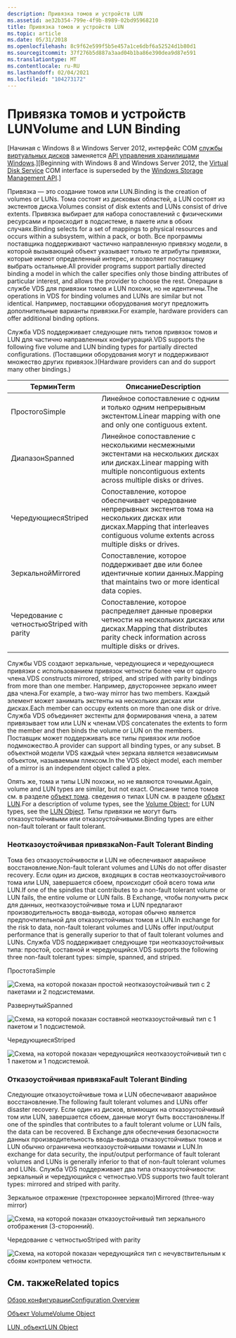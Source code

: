 ```yaml
---
description: Привязка томов и устройств LUN
ms.assetid: ae32b354-799e-4f9b-8989-02bd95968210
title: Привязка томов и устройств LUN
ms.topic: article
ms.date: 05/31/2018
ms.openlocfilehash: 8c9f62e599f5b5e457a1ce6dbf6a52524d1b80d1
ms.sourcegitcommit: 37f276b5d887a3aad04b1ba86e390dea9d87e591
ms.translationtype: MT
ms.contentlocale: ru-RU
ms.lasthandoff: 02/04/2021
ms.locfileid: "104273172"
---
```

# <a name="volume-and-lun-binding"></a><span data-ttu-id="defea-103">Привязка томов и устройств LUN</span><span class="sxs-lookup"><span data-stu-id="defea-103">Volume and LUN Binding</span></span>

<span data-ttu-id="defea-104">\[Начиная с Windows 8 и Windows Server 2012, интерфейс COM [службы виртуальных дисков](virtual-disk-service-portal.md) заменяется [API управления хранилищами Windows](/previous-versions/windows/desktop/stormgmt/windows-storage-management-api-portal).\]</span><span class="sxs-lookup"><span data-stu-id="defea-104">\[Beginning with Windows 8 and Windows Server 2012, the [Virtual Disk Service](virtual-disk-service-portal.md) COM interface is superseded by the [Windows Storage Management API](/previous-versions/windows/desktop/stormgmt/windows-storage-management-api-portal).\]</span></span>

<span data-ttu-id="defea-105">Привязка — это создание томов или LUN.</span><span class="sxs-lookup"><span data-stu-id="defea-105">Binding is the creation of volumes or LUNs.</span></span> <span data-ttu-id="defea-106">Тома состоят из дисковых областей, а LUN состоят из экстентов диска.</span><span class="sxs-lookup"><span data-stu-id="defea-106">Volumes consist of disk extents and LUNs consist of drive extents.</span></span> <span data-ttu-id="defea-107">Привязка выбирает для набора сопоставлений с физическими ресурсами и происходит в подсистеме, в пакете или в обоих случаях.</span><span class="sxs-lookup"><span data-stu-id="defea-107">Binding selects for a set of mappings to physical resources and occurs within a subsystem, within a pack, or both.</span></span> <span data-ttu-id="defea-108">Все программы поставщика поддерживают частично направленную привязку модели, в которой вызывающий объект указывает только те атрибуты привязки, которые имеют определенный интерес, и позволяет поставщику выбрать остальные.</span><span class="sxs-lookup"><span data-stu-id="defea-108">All provider programs support partially directed binding a model in which the caller specifies only those binding attributes of particular interest, and allows the provider to choose the rest.</span></span> <span data-ttu-id="defea-109">Операции в службе VDS для привязки томов и LUN похожи, но не идентичны.</span><span class="sxs-lookup"><span data-stu-id="defea-109">The operations in VDS for binding volumes and LUNs are similar but not identical.</span></span> <span data-ttu-id="defea-110">Например, поставщики оборудования могут предложить дополнительные варианты привязки.</span><span class="sxs-lookup"><span data-stu-id="defea-110">For example, hardware providers can offer additional binding options.</span></span>

<span data-ttu-id="defea-111">Служба VDS поддерживает следующие пять типов привязок томов и LUN для частично направленных конфигураций.</span><span class="sxs-lookup"><span data-stu-id="defea-111">VDS supports the following five volume and LUN binding types for partially directed configurations.</span></span> <span data-ttu-id="defea-112">(Поставщики оборудования могут и поддерживают множество других привязок.)</span><span class="sxs-lookup"><span data-stu-id="defea-112">(Hardware providers can and do support many other bindings.)</span></span>



| <span data-ttu-id="defea-113">Термин</span><span class="sxs-lookup"><span data-stu-id="defea-113">Term</span></span>                                                                                                                                             | <span data-ttu-id="defea-114">Описание</span><span class="sxs-lookup"><span data-stu-id="defea-114">Description</span></span>                                                                                    |
|--------------------------------------------------------------------------------------------------------------------------------------------------|------------------------------------------------------------------------------------------------|
| <span data-ttu-id="defea-115"><span id="Simple"></span><span id="simple"></span><span id="SIMPLE"></span>Простого</span><span class="sxs-lookup"><span data-stu-id="defea-115"><span id="Simple"></span><span id="simple"></span><span id="SIMPLE"></span>Simple</span></span><br/>                                                     | <span data-ttu-id="defea-116">Линейное сопоставление с одним и только одним непрерывным экстентом.</span><span class="sxs-lookup"><span data-stu-id="defea-116">Linear mapping with one and only one contiguous extent.</span></span><br/>                             |
| <span data-ttu-id="defea-117"><span id="Spanned"></span><span id="spanned"></span><span id="SPANNED"></span>Диапазон</span><span class="sxs-lookup"><span data-stu-id="defea-117"><span id="Spanned"></span><span id="spanned"></span><span id="SPANNED"></span>Spanned</span></span><br/>                                                 | <span data-ttu-id="defea-118">Линейное сопоставление с несколькими несмежными экстентами на нескольких дисках или дисках.</span><span class="sxs-lookup"><span data-stu-id="defea-118">Linear mapping with multiple noncontiguous extents across multiple disks or drives.</span></span><br/> |
| <span data-ttu-id="defea-119"><span id="Striped"></span><span id="striped"></span><span id="STRIPED"></span>Чередующиеся</span><span class="sxs-lookup"><span data-stu-id="defea-119"><span id="Striped"></span><span id="striped"></span><span id="STRIPED"></span>Striped</span></span><br/>                                                 | <span data-ttu-id="defea-120">Сопоставление, которое обеспечивает чередование непрерывных экстентов тома на нескольких дисках или дисках.</span><span class="sxs-lookup"><span data-stu-id="defea-120">Mapping that interleaves contiguous volume extents across multiple disks or drives.</span></span><br/> |
| <span data-ttu-id="defea-121"><span id="Mirrored"></span><span id="mirrored"></span><span id="MIRRORED"></span>Зеркальной</span><span class="sxs-lookup"><span data-stu-id="defea-121"><span id="Mirrored"></span><span id="mirrored"></span><span id="MIRRORED"></span>Mirrored</span></span><br/>                                             | <span data-ttu-id="defea-122">Сопоставление, которое поддерживает две или более идентичные копии данных.</span><span class="sxs-lookup"><span data-stu-id="defea-122">Mapping that maintains two or more identical data copies.</span></span><br/>                           |
| <span data-ttu-id="defea-123"><span id="Striped_with_parity"></span><span id="striped_with_parity"></span><span id="STRIPED_WITH_PARITY"></span>Чередование с четностью</span><span class="sxs-lookup"><span data-stu-id="defea-123"><span id="Striped_with_parity"></span><span id="striped_with_parity"></span><span id="STRIPED_WITH_PARITY"></span>Striped with parity</span></span><br/> | <span data-ttu-id="defea-124">Сопоставление, которое распределяет данные проверки четности на нескольких дисках или дисках.</span><span class="sxs-lookup"><span data-stu-id="defea-124">Mapping that distributes parity check information across multiple disks or drives.</span></span><br/>  |



 

<span data-ttu-id="defea-125">Службы VDS создают зеркальные, чередующиеся и чередующиеся привязки с использованием привязок четности более чем от одного члена.</span><span class="sxs-lookup"><span data-stu-id="defea-125">VDS constructs mirrored, striped, and striped with parity bindings from more than one member.</span></span> <span data-ttu-id="defea-126">Например, двустороннее зеркало имеет два члена.</span><span class="sxs-lookup"><span data-stu-id="defea-126">For example, a two-way mirror has two members.</span></span> <span data-ttu-id="defea-127">Каждый элемент может занимать экстенты на нескольких дисках или дисках.</span><span class="sxs-lookup"><span data-stu-id="defea-127">Each member can occupy extents on more than one disk or drive.</span></span> <span data-ttu-id="defea-128">Служба VDS объединяет экстенты для формирования члена, а затем привязывает том или LUN к членам.</span><span class="sxs-lookup"><span data-stu-id="defea-128">VDS concatenates the extents to form the member and then binds the volume or LUN on the members.</span></span> <span data-ttu-id="defea-129">Поставщик может поддерживать все типы привязок или любое подмножество.</span><span class="sxs-lookup"><span data-stu-id="defea-129">A provider can support all binding types, or any subset.</span></span> <span data-ttu-id="defea-130">В объектной модели VDS каждый член зеркала является независимым объектом, называемым плексом.</span><span class="sxs-lookup"><span data-stu-id="defea-130">In the VDS object model, each member of a mirror is an independent object called a plex.</span></span>

<span data-ttu-id="defea-131">Опять же, тома и типы LUN похожи, но не являются точными.</span><span class="sxs-lookup"><span data-stu-id="defea-131">Again, volume and LUN types are similar, but not exact.</span></span> <span data-ttu-id="defea-132">Описание типов томов см. в разделе [объект тома](volume-object.md). сведения о типах LUN см. в разделе [объект LUN](lun-object.md).</span><span class="sxs-lookup"><span data-stu-id="defea-132">For a description of volume types, see the [Volume Object](volume-object.md); for LUN types, see the [LUN Object](lun-object.md).</span></span> <span data-ttu-id="defea-133">Типы привязки не могут быть отказоустойчивыми или отказоустойчивыми.</span><span class="sxs-lookup"><span data-stu-id="defea-133">Binding types are either non-fault tolerant or fault tolerant.</span></span>

### <a name="non-fault-tolerant-binding"></a><span data-ttu-id="defea-134">Неотказоустойчивая привязка</span><span class="sxs-lookup"><span data-stu-id="defea-134">Non-Fault Tolerant Binding</span></span>

<span data-ttu-id="defea-135">Тома без отказоустойчивости и LUN не обеспечивают аварийное восстановление.</span><span class="sxs-lookup"><span data-stu-id="defea-135">Non-fault tolerant volumes and LUNs do not offer disaster recovery.</span></span> <span data-ttu-id="defea-136">Если один из дисков, входящих в состав неотказоустойчивого тома или LUN, завершается сбоем, происходит сбой всего тома или LUN.</span><span class="sxs-lookup"><span data-stu-id="defea-136">If one of the spindles that contributes to a non-fault tolerant volume or LUN fails, the entire volume or LUN fails.</span></span> <span data-ttu-id="defea-137">В Exchange, чтобы получить риск для данных, неотказоустойчивые тома и LUN предлагают производительность ввода-вывода, которая обычно является предпочтительной для отказоустойчивых томов и LUN.</span><span class="sxs-lookup"><span data-stu-id="defea-137">In exchange for the risk to data, non-fault tolerant volumes and LUNs offer input/output performance that is generally superior to that of fault tolerant volumes and LUNs.</span></span> <span data-ttu-id="defea-138">Служба VDS поддерживает следующие три неотказоустойчивых типа: простой, составной и чередующийся.</span><span class="sxs-lookup"><span data-stu-id="defea-138">VDS supports the following three non-fault tolerant types: simple, spanned, and striped.</span></span>

<span data-ttu-id="defea-139">Простота</span><span class="sxs-lookup"><span data-stu-id="defea-139">Simple</span></span>

![Схема, на которой показан простой неотказоустойчивый тип с 2 пакетами и 2 подсистемами.](images/vdssimplelunvol.png)

<span data-ttu-id="defea-141">Развернутый</span><span class="sxs-lookup"><span data-stu-id="defea-141">Spanned</span></span>

![Схема, на которой показан составной неотказоустойчивый тип с 1 пакетом и 1 подсистемой.](images/vdsspanlunvol.png)

<span data-ttu-id="defea-143">Чередующиеся</span><span class="sxs-lookup"><span data-stu-id="defea-143">Striped</span></span>

![Схема, на которой показан чередующийся неотказоустойчивый тип с 1 пакетом и 1 подсистемой.](images/vdsstripelunvol.png)

### <a name="fault-tolerant-binding"></a><span data-ttu-id="defea-145">Отказоустойчивая привязка</span><span class="sxs-lookup"><span data-stu-id="defea-145">Fault Tolerant Binding</span></span>

<span data-ttu-id="defea-146">Следующие отказоустойчивые тома и LUN обеспечивают аварийное восстановление.</span><span class="sxs-lookup"><span data-stu-id="defea-146">The following fault tolerant volumes and LUNs offer disaster recovery.</span></span> <span data-ttu-id="defea-147">Если один из дисков, влияющих на отказоустойчивый том или LUN, завершается сбоем, данные могут быть восстановлены.</span><span class="sxs-lookup"><span data-stu-id="defea-147">If one of the spindles that contributes to a fault tolerant volume or LUN fails, the data can be recovered.</span></span> <span data-ttu-id="defea-148">В Exchange для обеспечения безопасности данных производительность ввода-вывода отказоустойчивых томов и LUN обычно ограничена неотказоустойчивыми томами и LUN.</span><span class="sxs-lookup"><span data-stu-id="defea-148">In exchange for data security, the input/output performance of fault tolerant volumes and LUNs is generally inferior to that of non-fault tolerant volumes and LUNs.</span></span> <span data-ttu-id="defea-149">Служба VDS поддерживает два типа отказоустойчивости: зеркальный и чередующийся с четностью.</span><span class="sxs-lookup"><span data-stu-id="defea-149">VDS supports two fault tolerant types: mirrored and striped with parity.</span></span>

<span data-ttu-id="defea-150">Зеркальное отражение (трехстороннее зеркало)</span><span class="sxs-lookup"><span data-stu-id="defea-150">Mirrored (three-way mirror)</span></span>

![Схема, на которой показан отказоустойчивый тип зеркального отображения (3-сторонний).](images/vdsmirrorlunvol.png)

<span data-ttu-id="defea-152">Чередование с четностью</span><span class="sxs-lookup"><span data-stu-id="defea-152">Striped with parity</span></span>

![Схема, на которой показан чередующийся тип с нечувствительным к сбоям контролем четности.](images/vdsstripeparitylunvol.png)

## <a name="related-topics"></a><span data-ttu-id="defea-154">См. также</span><span class="sxs-lookup"><span data-stu-id="defea-154">Related topics</span></span>

<dl> <dt>

[<span data-ttu-id="defea-155">Обзор конфигурации</span><span class="sxs-lookup"><span data-stu-id="defea-155">Configuration Overview</span></span>](configuration.md)
</dt> <dt>

[<span data-ttu-id="defea-156">Объект Volume</span><span class="sxs-lookup"><span data-stu-id="defea-156">Volume Object</span></span>](volume-object.md)
</dt> <dt>

[<span data-ttu-id="defea-157">LUN, объект</span><span class="sxs-lookup"><span data-stu-id="defea-157">LUN Object</span></span>](lun-object.md)
</dt> </dl>

 

